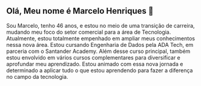 ## Olá, Meu nome é Marcelo Henriques 👋

Sou Marcelo, tenho 46 anos, e estou no meio de uma transição de carreira, mudando meu foco do setor comercial para a área de Tecnologia. Atualmente, estou totalmente empenhado em ampliar meus conhecimentos nessa nova área. Estou cursando Engenharia de Dados pela ADA Tech, em parceria com o Santander Academy. Além desse curso principal, também estou envolvido em vários cursos complementares para diversificar e aprofundar meu aprendizado. Estou animado com essa nova jornada e determinado a aplicar tudo o que estou aprendendo para fazer a diferença no campo da tecnologia.



<!--
**MarceloHenriques/MarceloHenriques** is a ✨ _special_ ✨ repository because its `README.md` (this file) appears on your GitHub profile.

Here are some ideas to get you started:

- 🔭 I’m currently working on ...
- 🌱 I’m currently learning ...
- 👯 I’m looking to collaborate on ...
- 🤔 I’m looking for help with ...
- 💬 Ask me about ...
- 📫 How to reach me: ...
- 😄 Pronouns: ...
- ⚡ Fun fact: ...
-->
